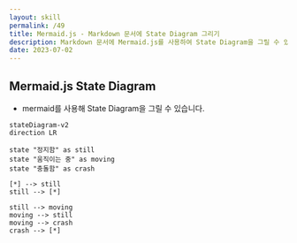 ```yaml
---
layout: skill
permalink: /49
title: Mermaid.js - Markdown 문서에 State Diagram 그리기
description: Markdown 문서에 Mermaid.js를 사용하여 State Diagram을 그릴 수 있습니다.
date: 2023-07-02
---
```



## Mermaid.js State Diagram

- mermaid를 사용해 State Diagram을 그릴 수 있습니다.

```mermaid
stateDiagram-v2
direction LR

state "정지함" as still
state "움직이는 중" as moving
state "충돌함" as crash

[*] --> still
still --> [*]

still --> moving
moving --> still
moving --> crash
crash --> [*]
```


